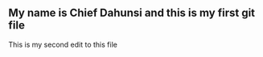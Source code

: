 My name is Chief Dahunsi and this is my first git file
-----------------------------------------------------
This is my second edit to this file
